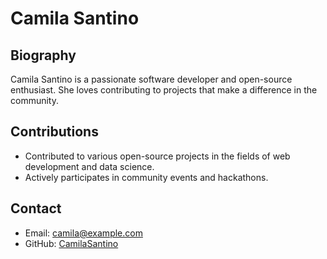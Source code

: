 # Camila Santino

## Biography

Camila Santino is a passionate software developer and open-source enthusiast. She loves contributing to projects that make a difference in the community.

## Contributions

- Contributed to various open-source projects in the fields of web development and data science.
- Actively participates in community events and hackathons.

## Contact

- Email: camila@example.com
- GitHub: [CamilaSantino](https://github.com/CamilaSantino)